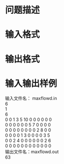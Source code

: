 

# 问题描述

</span> 
</div>

# 输入格式



# 输出格式



# 输入输出样例


<div>
输入文件名： maxflowd.in
</div>
<div>
6<br/>
1<br/>
6<br/>
0 0 1 3 5 10 0 0 0 0 0 0 <br/>
0 0 0 0 0 0 5 7 0 0 0 0<br/>
0 0 0 0 0 0 0 0 2 8 0 0<br/>
0 0 0 0 1 3 0 0 0 0 3 5<br/>
0 0 2 4 0 0 0 0 0 0 2 6<br/>
0 0 0 0 0 0 0 0 0 0 0 0
</div>
<div>
输出文件名：<span>maxflowd.out</span> 
</div>
<div>
63
</div>
